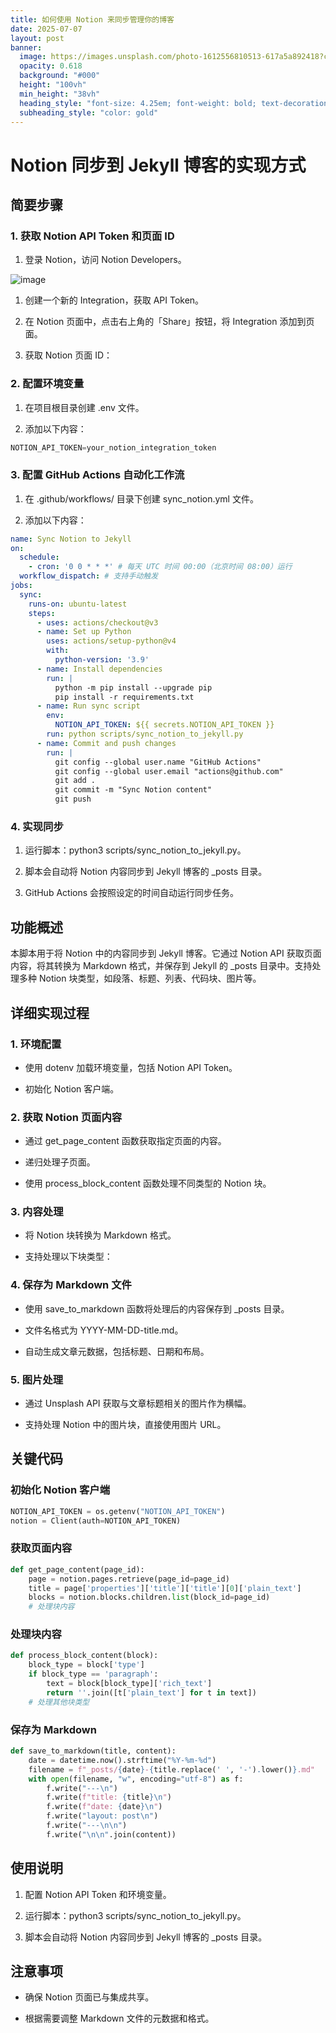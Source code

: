 ```yaml
---
title: 如何使用 Notion 来同步管理你的博客
date: 2025-07-07
layout: post
banner:
  image: https://images.unsplash.com/photo-1612556810513-617a5a892418?crop=entropy&cs=tinysrgb&fit=max&fm=jpg&ixid=M3w2OTIwMzJ8MHwxfHJhbmRvbXx8fHx8fHx8fDE3NTE4NjI5NTN8&ixlib=rb-4.1.0&q=80&w=1080
  opacity: 0.618
  background: "#000"
  height: "100vh"
  min_height: "38vh"
  heading_style: "font-size: 4.25em; font-weight: bold; text-decoration: underline"
  subheading_style: "color: gold"
---
```


# Notion 同步到 Jekyll 博客的实现方式

## 简要步骤

### 1. 获取 Notion API Token 和页面 ID

1. 登录 Notion，访问 Notion Developers。

![image](https://prod-files-secure.s3.us-west-2.amazonaws.com/a7a0cc5a-89b9-4cda-8686-1fba0ca52f40/d19c1afe-dea5-4312-9333-786b0ba83054/image.png?X-Amz-Algorithm=AWS4-HMAC-SHA256&X-Amz-Content-Sha256=UNSIGNED-PAYLOAD&X-Amz-Credential=ASIAZI2LB4663WG6CIZA%2F20250707%2Fus-west-2%2Fs3%2Faws4_request&X-Amz-Date=20250707T043552Z&X-Amz-Expires=3600&X-Amz-Security-Token=IQoJb3JpZ2luX2VjEGAaCXVzLXdlc3QtMiJGMEQCIE5Ur1G4FVrUr0buv5w%2BwI5yquXqnD8mcncwIN0%2FSN0pAiAPjkr24pZz3336Fo4XB2MHbGkjksVS%2BohiNGHOefwLVyr%2FAwhpEAAaDDYzNzQyMzE4MzgwNSIMNSbfDHQ1AmWER9nJKtwD9cgJqLEe8FFV5BcOP4P8eemZ2C5gAlMqAXH0lc7%2FKl6fTmDDvVv7Vq4jc1KbkS4L1EGO2eN1pRnlz72MbxftYF7zxI3%2FSwwtjAkPRHrAOrE1xfydLsOHx%2BBkep6zLoav%2FEzti2pad0VaL0gYSyiy%2Fhvvv30epDA0K5wMJ9RJi0UxrmXKFDaC0TJPa36gIFBSTGwdk4FEQOsvH84JvfGcnVnvuK0plz5XrTqw73y3XHKi0Q%2FbqUu4QXqf5EJSqSpiwjx2wPzHUkX%2FuUyGkvfxWtV8C25eEN3G6eVtxs6oO5HRX5Ac1oOd6WHlXw9obo4e7095Bm4jZaXxhpoZQz%2BvWLQkh1dwnC3qNnH5IWObQnAmmnNWbr6wfy7MU%2BH%2BDW8bBosbB1eHe%2BlMCRayNSwxy9dLt8jOv0277ANnmFZf1NXmund9hGrVIjtwKaaxjhfzA%2BMmthgdyryNHpmGUS6mXa1NbLBgYZu5DGZun0DEdpcemStQCAL09vsKj9gniRopzdMCbL%2BhBNKpD1z%2F5LwDPi6Ls%2BA5eWg%2BUnY1%2BosrY26psfkCUIqWJzCiIcIV%2FEp%2FWohABIxP89032tWX5hn6h14Y9P5XuyWfmJBCJyq8ucumMHgi1kdCbeizkfww8pKswwY6pgFu%2BV215RVp4Bt1D8AEU%2BXu18XwYSW%2BkFI71aI8yanjtwYNFYhSaPs5yFU%2BSu2dG61pr11PVccUglC3gbG8FDdAsMaSxGPT2RMfArL4NOImYvkNx%2BtbW8dAqwVcSM3iqQ6TCAvY519tNlXVxcnegfYxQoUdeodKbRJFKbHiR%2FYS3%2FiGaAsx1HXi%2BSidkFNI9YZHG%2BEVfcyWybr45yRnvJ%2B456%2Fy7khi&X-Amz-Signature=dc9daaaad0dca50bfd3024d9aa2641b7bf84f84e22d6e6e5ff9b1b501121099f&X-Amz-SignedHeaders=host&x-amz-checksum-mode=ENABLED&x-id=GetObject)

1. 创建一个新的 Integration，获取 API Token。

1. 在 Notion 页面中，点击右上角的「Share」按钮，将 Integration 添加到页面。

1. 获取 Notion 页面 ID：


### 2. 配置环境变量

1. 在项目根目录创建 .env 文件。

1. 添加以下内容：

```javascript
NOTION_API_TOKEN=your_notion_integration_token
```

### 3. 配置 GitHub Actions 自动化工作流

1. 在 .github/workflows/ 目录下创建 sync_notion.yml 文件。

1. 添加以下内容：

```yaml
name: Sync Notion to Jekyll
on:
  schedule:
    - cron: '0 0 * * *' # 每天 UTC 时间 00:00（北京时间 08:00）运行
  workflow_dispatch: # 支持手动触发
jobs:
  sync:
    runs-on: ubuntu-latest
    steps:
      - uses: actions/checkout@v3
      - name: Set up Python
        uses: actions/setup-python@v4
        with:
          python-version: '3.9'
      - name: Install dependencies
        run: |
          python -m pip install --upgrade pip
          pip install -r requirements.txt
      - name: Run sync script
        env:
          NOTION_API_TOKEN: ${{ secrets.NOTION_API_TOKEN }}
        run: python scripts/sync_notion_to_jekyll.py
      - name: Commit and push changes
        run: |
          git config --global user.name "GitHub Actions"
          git config --global user.email "actions@github.com"
          git add .
          git commit -m "Sync Notion content"
          git push
```

### 4. 实现同步

1. 运行脚本：python3 scripts/sync_notion_to_jekyll.py。

1. 脚本会自动将 Notion 内容同步到 Jekyll 博客的 _posts 目录。

1. GitHub Actions 会按照设定的时间自动运行同步任务。

## 功能概述

本脚本用于将 Notion 中的内容同步到 Jekyll 博客。它通过 Notion API 获取页面内容，将其转换为 Markdown 格式，并保存到 Jekyll 的 _posts 目录中。支持处理多种 Notion 块类型，如段落、标题、列表、代码块、图片等。

## 详细实现过程

### 1. 环境配置

- 使用 dotenv 加载环境变量，包括 Notion API Token。

- 初始化 Notion 客户端。

### 2. 获取 Notion 页面内容

- 通过 get_page_content 函数获取指定页面的内容。

- 递归处理子页面。

- 使用 process_block_content 函数处理不同类型的 Notion 块。

### 3. 内容处理

- 将 Notion 块转换为 Markdown 格式。

- 支持处理以下块类型：


### 4. 保存为 Markdown 文件

- 使用 save_to_markdown 函数将处理后的内容保存到 _posts 目录。

- 文件名格式为 YYYY-MM-DD-title.md。

- 自动生成文章元数据，包括标题、日期和布局。

### 5. 图片处理

- 通过 Unsplash API 获取与文章标题相关的图片作为横幅。

- 支持处理 Notion 中的图片块，直接使用图片 URL。

## 关键代码

### 初始化 Notion 客户端

```python
NOTION_API_TOKEN = os.getenv("NOTION_API_TOKEN")
notion = Client(auth=NOTION_API_TOKEN)
```

### 获取页面内容

```python
def get_page_content(page_id):
    page = notion.pages.retrieve(page_id=page_id)
    title = page['properties']['title']['title'][0]['plain_text']
    blocks = notion.blocks.children.list(block_id=page_id)
    # 处理块内容
```

### 处理块内容

```python
def process_block_content(block):
    block_type = block['type']
    if block_type == 'paragraph':
        text = block[block_type]['rich_text']
        return ''.join([t['plain_text'] for t in text])
    # 处理其他块类型
```

### 保存为 Markdown

```python
def save_to_markdown(title, content):
    date = datetime.now().strftime("%Y-%m-%d")
    filename = f"_posts/{date}-{title.replace(' ', '-').lower()}.md"
    with open(filename, "w", encoding="utf-8") as f:
        f.write("---\n")
        f.write(f"title: {title}\n")
        f.write(f"date: {date}\n")
        f.write("layout: post\n")
        f.write("---\n\n")
        f.write("\n\n".join(content))
```

## 使用说明

1. 配置 Notion API Token 和环境变量。

1. 运行脚本：python3 scripts/sync_notion_to_jekyll.py。

1. 脚本会自动将 Notion 内容同步到 Jekyll 博客的 _posts 目录。

## 注意事项

- 确保 Notion 页面已与集成共享。

- 根据需要调整 Markdown 文件的元数据和格式。